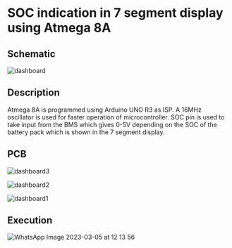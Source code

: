 # SOC indication in 7 segment display using Atmega 8A

## Schematic

![dashboard](https://user-images.githubusercontent.com/97510626/222979287-5e15d80a-522c-4e2c-8404-3579f29e4f91.JPG)

## Description
Atmega 8A is programmed using Arduino UNO R3 as ISP. A 16MHz oscillator is used for faster operation of microcontroller.
SOC pin is used to take input from the BMS which gives 0-5V depending on the SOC of the battery pack which is shown in the 7 segment display. 

## PCB 
![dashboard3](https://user-images.githubusercontent.com/97510626/222983098-47cb76e0-333c-4368-87db-f34b1fa37c5e.JPG)


![dashboard2](https://user-images.githubusercontent.com/97510626/222983111-5ebd657a-e6a5-43b7-b7f7-99696ab44f7f.JPG)


![dashboard1](https://user-images.githubusercontent.com/97510626/222983115-c718e35c-42ff-42ef-ab48-5f471b491f85.JPG)

## Execution

![WhatsApp Image 2023-03-05 at 12 13 56](https://user-images.githubusercontent.com/97510626/222983946-e31d566f-dc6e-4b17-9818-b0fcfe9fb2ad.jpeg)
